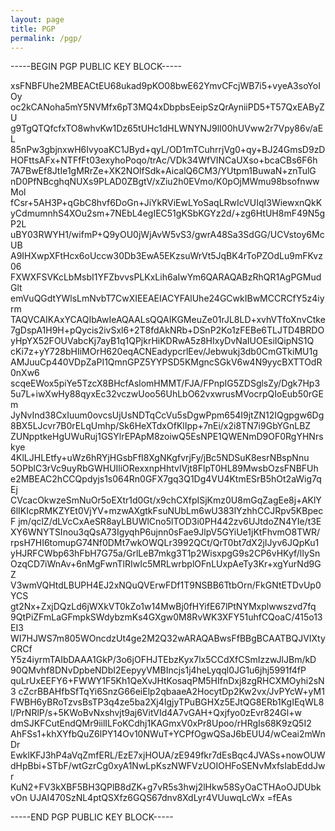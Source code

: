 ```yaml
---
layout: page
title: PGP
permalink: /pgp/
---
```


-----BEGIN PGP PUBLIC KEY BLOCK-----

xsFNBFUhe2MBEACtEU68ukad9pKO08bwE62YmvCFcjWB7i5+vyeA3soYoIOy
oc2kCANoha5mY5NVMfx6pT3MQ4xDbpbsEeipSzQrAyniiPD5+T57QxEAByZU
g9TgQTQfcfxTO8whvKw1Dz65tUHc1dHLWNYNJ9lI00hUVww2r7Vpy86v/aEL
85nPw3gbjnxwH6IvyoaKC1JByd+qyL/OD1mTCuhrrjVg0+qy+BJ24GmsD9zD
HOFttsAFx+NTFfFt03exyhoPoqo/trAc/VDk34WfVINCaUXso+bcaCBs6F6h
7A7BwEf8JtIe1gMRrZe+XK2NOlfSdk+AicalQ6CM3/YUtpm1BuwaN+znTulG
nD0PfNBcghqNUXs9PLAD0ZBgtV/xZiu2h0EVmo/K0pOjMWmu98bsofnwwMol
fCsr+5AH3P+qGbC8hvf6DoGn+JiYkRViEwLYoSaqLRwIcVUIqI3WiewxnQkK
yCdmumnhS4XOu2sm+7NEbL4egIEC51gKSbKGYz2d/+zg6HtUH8mF49N5gP2L
uBY03RWYH1/wifmP+Q9yOU0jWjAvW5vS3/gwrA48Sa3SdGG/UCVstoy6McUB
A9IHXwpXFtHcx6oUccw30Db3EwA5EKzsuWrVt5JqBK4rToPZOdLu9mFKvz06
FXWXFSVKcLbMsbI1YFZbvvsPLKxLih6aIwYm6QARAQABzRhQR1AgPGMudGlt
emVuQGdtYWlsLmNvbT7CwXIEEAEIACYFAlUhe24GCwkIBwMCCRCfY5z4iyrm
TAQVCAIKAxYCAQIbAwIeAQAALsQQAIKGMeuZe01rJL8LD+xvhVTfoXnvCtke
7gDspA1H9H+pQycis2ivSxl6+2T8fdAkNRb+DSnP2Ko1zFEBe6TLJTD4BRDO
yHpYX52FOUVabcKj7ayB1q1QPjkrHiKDRwA5z8HIxyDvNaIUOEsiIQipNS1Q
cKi7z+yY728bHIiMOrH620eqACNEadypcrlEev/Jebwukj3db0CmGTkiMU1g
AMJuuCp440VDpZaPI1QmnGPZ5YYPSD5KMgncSGkV6w4N9yycBXTTOdR0nXw6
scqeEWox5piYe5TzcX8BHcfAslomHMMT/FJA/FPnpIG5ZDSglsZy/Dgk7Hp3
5u7L+iwXwHy88qyxEc32vczwUoo56UhLbO62vxwrusMVocrpQIoEub50rGEm
JyNvInd38CxIuum0ovcsUjUsNDTqCcVu5sDgwPpm654I9jtZN12IQgpgw6Dg
8BX5LJcvr7B0rELqUmhp/Sk6HeXTdxOfKlIpp+7nEi/x2i8TN7i9GbYGnLBZ
ZUNpptkeHgUWuRuj1GSYlrEPApM8zoiwQ5EsNPE1QWENmD9OF0RgYHNrskye
4KlLJHLEtfy+uWz6hRYjHGsbFfI8XgNKgfvrjFy/jBc5NDSuK8esrNBspNnu
5OPblC3rVc9uyRbGWHUIliORexxnpHhtvlVjt8FlpT0HL89MwsbOzsFNBFUh
e2MBEAC2hCCQpdyjs1s064Rn0GFX7gq3Q1Dg4VU4KtmESrB5hOt2aWig7qEj
CVcacOkwzeSmNuOr5oEXtr1d0Gt/x9chCXfpISjKmz0U8mGqZagEe8j+AKlY
6lIKIcpRMKZYEt0VjYV+mzwAXgtkFsuNUbLm6wU383lYzhhCCJRpv5KBpecF
jm/qclZ/dLVcCxAeSR8ayLBUWlCno5lTOD3i0PH442zv6UJtdoZN4YIe/t3E
XY6WNYTSInou3qQsA73IgyqhP6ujnn0sFae9JlpV5GYiUe1jKtFhvmO8TWR/
rpsH7HI6tomupG74Nf0DMt7wkOWQLr3992QCt/QrT0bt7dX2jIJyv6JQpKu1
yHJRFCWbp63hFbH7G75a/GrlLeB7mkg3T1p2WisxpgG9s2CP6vHKyf/lIySn
OzqCD7iWnAv+6nMgFwnTlRIwIc5MRLwrbplOFnLUxpAeTy3Kr+xgYurNd9GZ
V3wmVQHtdLBUPH4EJ2xNQuQVErwFDf1T9NSBB6TtbOrn/FkGNtETDvUp0YCS
gt2Nx+ZxjDQzLd6jWXkVT0kZo1w14MwBj0fHYifE67lPtNYMxplwwszvd7fq
9QtPiZFmLaGFmpkSWdybzmKs4GXgw0M8RvWK3XFY51uhfCQoaC/415o13EI3
WI7HJWS7m805WOncdzUt4ge2M2Q32wARAQABwsFfBBgBCAATBQJVIXtyCRCf
Y5z4iyrmTAIbDAAA1GkP/3o6jOFHJTEbzKyx7lx5CCdXfCSmIzzwJlJBm/kD
90QMvhf8DNvDpbeNDbI2EepyyVMBIncjs1j4heLyqql0JG1u6jhj5991f4fP
quLrUxEEFY6+FWWY1F5Kh1QeXvJHtKosaqPM5HIfnDxj8zgRHCXMOyhi2sN3
cZcrBBAHfbSfTqYi6SnzG66eiElp2qbaaeA2HocytDp2Kw2vx/JvPYcW+yM1
FWBH6yBRoTzvsBsTP3q4ze5ba2Xj4IgjyTPuBGHXz5EJtQG8ERb1KgIEqWL8
l/PrNRlP/s+5KWoBvNxshvjt9aj6VitVId4A7vGAH+Qxjfyo0zEvr824Gl+w
dmSJKFCutEndQMr9iilILFoKCdhj1KAGmxV0xPr8Upoo/rHRgIs68K9zQ5I2
AhFSs1+khXYfbQuZ6lPY14Ov10NWuT+YCPfOgwQSaJ6bEUU4/wCeai2mWnDr
EwklKFJ3hP4aVqZmfERL/EzE7xjHOUA/zE949fkr7dEsBqc4JVASs+nowOUW
dHpBbi+STbF/wtGzrCg0xyA1NwLpKszNWFVzUOIOHFoSENvMxfsIabEddJwr
KuN2+FV3kXBF5BH3QPlB8dZK+g7vR5s3hwj2lHkw58SyOaCTHAoOJDUbkvOn
UJAI470SzNL4ptQSXfz6GQS67dnv8XdLyr4VUuwqLcWx
=fEAs

-----END PGP PUBLIC KEY BLOCK-----



